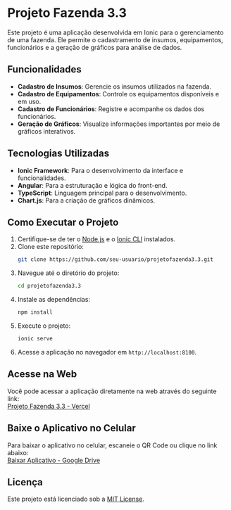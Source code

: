 # Projeto Fazenda 3.3

Este projeto é uma aplicação desenvolvida em Ionic para o gerenciamento de uma fazenda. Ele permite o cadastramento de insumos, equipamentos, funcionários e a geração de gráficos para análise de dados.

## Funcionalidades

- **Cadastro de Insumos**: Gerencie os insumos utilizados na fazenda.
- **Cadastro de Equipamentos**: Controle os equipamentos disponíveis e em uso.
- **Cadastro de Funcionários**: Registre e acompanhe os dados dos funcionários.
- **Geração de Gráficos**: Visualize informações importantes por meio de gráficos interativos.

## Tecnologias Utilizadas

- **Ionic Framework**: Para o desenvolvimento da interface e funcionalidades.
- **Angular**: Para a estruturação e lógica do front-end.
- **TypeScript**: Linguagem principal para o desenvolvimento.
- **Chart.js**: Para a criação de gráficos dinâmicos.

## Como Executar o Projeto

1. Certifique-se de ter o [Node.js](https://nodejs.org/) e o [Ionic CLI](https://ionicframework.com/docs/cli) instalados.
2. Clone este repositório:
    ```bash
    git clone https://github.com/seu-usuario/projetofazenda3.3.git
    ```
3. Navegue até o diretório do projeto:
    ```bash
    cd projetofazenda3.3
    ```
4. Instale as dependências:
    ```bash
    npm install
    ```
5. Execute o projeto:
    ```bash
    ionic serve
    ```
6. Acesse a aplicação no navegador em `http://localhost:8100`.

## Acesse na Web

Você pode acessar a aplicação diretamente na web através do seguinte link:  
[Projeto Fazenda 3.3 - Vercel](https://projetofazenda3-3.vercel.app/)

## Baixe o Aplicativo no Celular

Para baixar o aplicativo no celular, escaneie o QR Code ou clique no link abaixo:  
[Baixar Aplicativo - Google Drive](https://drive.google.com/file/d/1JqI5vlPwL3-kIywvFF59iC4QAYbkCzNP/view?usp=sharing)


## Licença

Este projeto está licenciado sob a [MIT License](LICENSE).

